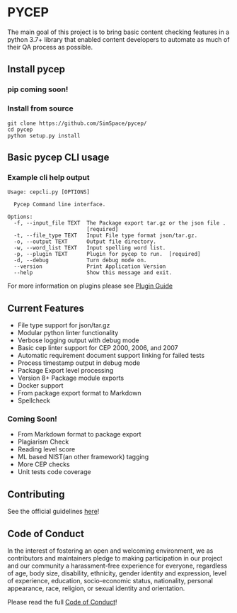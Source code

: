 # PYCEP

The main goal of this project is to bring basic content checking features in a python 3.7+ library that enabled content developers to automate as much of their QA process as possible.

## Install pycep

### pip coming soon!

### Install from source

    git clone https://github.com/SimSpace/pycep/
    cd pycep 
    python setup.py install

## Basic pycep CLI usage

### Example cli help output

    Usage: cepcli.py [OPTIONS]
    
      Pycep Command line interface.
    
    Options:
      -f, --input_file TEXT  The Package export tar.gz or the json file .
                             [required]
      -t, --file_type TEXT   Input File type format json/tar.gz.
      -o, --output TEXT      Output file directory.
      -w, --word_list TEXT   Input spelling word list.
      -p, --plugin TEXT      Plugin for pycep to run.  [required]
      -d, --debug            Turn debug mode on.
      --version              Print Application Version
      --help                 Show this message and exit.


For more information on plugins please see [Plugin Guide](docs/PLUGINS.md)

## Current Features

-   File type support for json/tar.gz 
-   Modular python linter functionality 
-   Verbose logging output with debug mode
-   Basic cep linter support for CEP 2000, 2006, and 2007
-   Automatic requirement document support linking for failed tests
-   Process timestamp output in debug mode
-   Package Export level processing 
-   Version 8+ Package module exports
-   Docker support
-   From package export format to Markdown
-   Spellcheck

### Coming Soon!

-   From Markdown format to package export
-   Plagiarism Check
-   Reading level score
-   ML based NIST(an other framework) tagging
-   More CEP checks
-   Unit tests code coverage

## Contributing  

See the official guidelines [here](docs/CONTRIBUTING.md)!

## Code of Conduct 
In the interest of fostering an open and welcoming environment, we as contributors and maintainers pledge to making participation in our project and our community a harassment-free experience for everyone, regardless of age, body size, disability, ethnicity, gender identity and expression, level of experience, education, socio-economic status, nationality, personal appearance, race, religion, or sexual identity and orientation.

Please read the full [Code of Conduct](docs/CODE-OF-CONDUCT.md)!